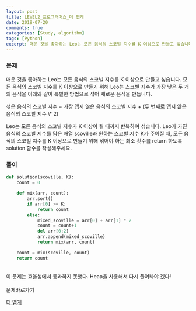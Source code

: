 ```yaml
---
layout: post
title: LEVEL2_프로그래머스_더 맵게
date: 2019-07-20
comments: true
categories: [Study, algorithm]
tags: [Python]
excerpt: 매운 것을 좋아하는 Leo는 모든 음식의 스코빌 지수를 K 이상으로 만들고 싶습니다. 모든 음식의 스코빌 지수를 K 이상으로 만들기 위해 Leo는 스코빌 지수가 가장 낮은 두 개의 음식을 아래와 같이 특별한 방법으로 섞어 새로운 음식을 만듭니다.
---
```


### 문제

매운 것을 좋아하는 Leo는 모든 음식의 스코빌 지수를 K 이상으로 만들고 싶습니다. 모든 음식의 스코빌 지수를 K 이상으로 만들기 위해 Leo는 스코빌 지수가 가장 낮은 두 개의 음식을 아래와 같이 특별한 방법으로 섞어 새로운 음식을 만듭니다.

<div class='innerBox'>섞은 음식의 스코빌 지수 = 가장 맵지 않은 음식의 스코빌 지수 + (두 번째로 맵지 않은 음식의 스코빌 지수 \* 2)</div>

Leo는 모든 음식의 스코빌 지수가 K 이상이 될 때까지 반복하여 섞습니다.
Leo가 가진 음식의 스코빌 지수를 담은 배열 scoville과 원하는 스코빌 지수 K가 주어질 때, 모든 음식의 스코빌 지수를 K 이상으로 만들기 위해 섞어야 하는 최소 횟수를 return 하도록 solution 함수를 작성해주세요.

### 풀이

```python
def solution(scoville, K):
    count = 0

    def mix(arr, count):
        arr.sort()
        if arr[0] >= K:
            return count
        else:
            mixed_scoville = arr[0] + arr[1] * 2
            count = count+1
            del arr[0:2]
            arr.append(mixed_scoville)
            return mix(arr, count)

    count = mix(scoville, count)
    return count
```

<br>
<div class='innerBox'>이 문제는 효율성에서 통과하지 못했다. Heap을 사용해서 다시 풀어봐야 겠다!</div>

<br>
<span class="reference">문제바로가기</span>

[더 맵게](https://programmers.co.kr/learn/courses/30/lessons/42626)
